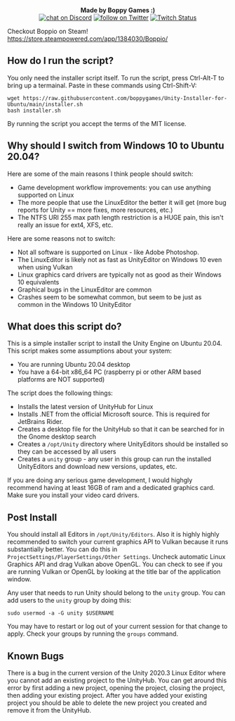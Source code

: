 <p align="center">
 <b>Made by Boppy Games :)</b><br>
    <a href="https://discord.com/invite/yY9wHNn">
        <img src="https://img.shields.io/discord/731217831898906737?logo=discord"
            alt="chat on Discord"></a>
    <a href="https://twitter.com/intent/follow?screen_name=boppygames">
        <img src="https://img.shields.io/twitter/follow/boppygames?style=social&logo=twitter"
            alt="follow on Twitter"></a>
    <a href="https://www.twitch.tv/boppygames">
        <img alt="Twitch Status" src="https://img.shields.io/twitch/status/boppygames?style=social"></a>
</p>

Checkout Boppio on Steam! https://store.steampowered.com/app/1384030/Boppio/

## How do I run the script?
 
You only need the installer script itself. To run the script, press Ctrl-Alt-T to bring up a termainal.
Paste in these commands using Ctrl-Shift-V:
 
```
wget https://raw.githubusercontent.com/boppygames/Unity-Installer-for-Ubuntu/main/installer.sh
bash installer.sh
```
By running the script you accept the terms of the MIT license.

## Why should I switch from Windows 10 to Ubuntu 20.04?

Here are some of the main reasons I think people should switch:
 - Game development workflow improvements: you can use anything supported on Linux
 - The more people that use the LinuxEditor the better it will get (more bug reports for Unity == more fixes, more resources, etc.)
 - The NTFS URI 255 max path length restriction is a HUGE pain, this isn't really an issue for ext4, XFS, etc.

Here are some reasons not to switch:
 - Not all software is supported on Linux - like Adobe Photoshop.
 - The LinuxEditor is likely not as fast as UnityEditor on Windows 10 even when using Vulkan
 - Linux graphics card drivers are typically not as good as their Windows 10 equivalents
 - Graphical bugs in the LinuxEditor are common
 - Crashes seem to be somewhat common, but seem to be just as common in the Windows 10 UnityEditor

## What does this script do?

This is a simple installer script to install the Unity Engine on Ubuntu 20.04. This script makes some assumptions about your system:
 - You are running Ubuntu 20.04 desktop
 - You have a 64-bit x86_64 PC (raspberry pi or other ARM based platforms are NOT supported)
 
The script does the following things:
 - Installs the latest version of UnityHub for Linux
 - Installs .NET from the official Microsoft source. This is required for JetBrains Rider.
 - Creates a desktop file for the UnityHub so that it can be searched for in the Gnome desktop search
 - Creates a `/opt/Unity` directory where UnityEditors should be installed so they can be accessed by all users
 - Creates a `unity` group - any user in this group can run the installed UnityEditors and download new versions, updates, etc.
 
If you are doing any serious game development, I would highgly recommend having at least 16GB of ram and a dedicated graphics card. Make sure you install your video card drivers.
 
## Post Install
 
You should install all Editors in `/opt/Unity/Editors`. Also it is highly highly recommended to switch your current graphics API to Vulkan because it runs substantially better. You can do this in `ProjectSettings/PlayerSettings/Other Settings`. Uncheck automatic Linux Graphics API and drag Vulkan above OpenGL. You can check to see if you are running Vulkan or OpenGL by looking at the title bar of the application window.

Any user that needs to run Unity should belong to the `unity` group. You can add users to the `unity` group by doing this:

```
sudo usermod -a -G unity $USERNAME
```

You may have to restart or log out of your current session for that change to apply. Check your groups by running the `groups` command.

## Known Bugs

There is a bug in the current version of the Unity 2020.3 Linux Editor where you cannot add an existing project to the UnityHub. You can get around this error by first adding a new project, opening the project, closing the project, then adding your existing project. After you have added your existing project you should be able to delete the new project you created and remove it from the UnityHub.
